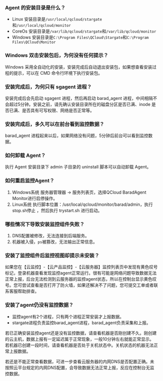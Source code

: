 ### Agent 的安装目录是什么？
- Linux 安装目录是`/usr/local/qcloud/stargate`和`/usr/local/qcloud/monitor`
- CoreOs 安装目录是`/var/lib/qcloud/stargate`和`/var/lib/qcloud/monitor`
- Windows 安装目录是`C:\Program Files\QCloud\Stargate`和`C:\Program Files\QCloud\Monitor`

### Windows 双击安装包后，为何没有任何提示？

Windows 采用全自动化的安装，安装完成后自动退出安装包，如果想查看安装过程的提示，可以在 CMD 命令行环境下执行安装包。

### 安装完成后，为何只有 sgagent 进程？
安装完成后会先启动 sgagent 进程，然后再启动 barad_agent 进程，中间相隔不会超过5分钟。安装之前，请先确认安装目录所在的磁盘分区是否已满、inode 是否已满、是否具有可写权限、网络是否正常等。

### 安装完成后，多久可以在前台看到监控数据？
barad_agent 进程起来以后，如果网络没有问题，5分钟后前台可以看到监控数据。

### 如何卸载 Agent？
执行 Agent 安装目录下 admin 子目录的 uninstall 脚本可以自动卸载 Agent。

### 如何重启监控Agent？ 

1. Windows系统
   服务器管理器 → 服务列表页，选择QCloud BaradAgent Monitor进行启停操作。
2. Linux系统
   执行脚本位置：/usr/local/qcloud/monitor/barad/admin，执行stop.sh停止 ，然后执行 trystart.sh 进行启动。 

### 哪些情况下导致安装监控组件失败？

 1. DNS配置被修改，无法连接到后端服务。
 2. 机器被入侵，`ps`被篡改，无法输出正常信息。
### 安装了监控组件后监控视图却提示未安装？

如果您在【云监控】-【云产品监控】-【云服务器】监控列表页中发现有黄色叹号标记，登录机器查看发现监控agent正常运行。很有可能是网络问题导致数据无法正常上报，后台无法检测到云服务器的监控agent状态，所以在控制台显示黄色叹号。您可尝试查看是否打开了防火墙，如果还解决不了问题，您可提交工单或者联系客服帮助排查。

### 安装了agent仍没有监控数据？

- 监控agent有2个进程，只有两个进程正常安装才上报数据。
- stargate进程负责监控barad_agent进程，barad_agent负责采集和上报。

若已正确安装监控agent还是没有监控数据，请查看机器是否刚创建不久。刚创建的云主机，数据上报有一定延迟属于正常现象，一般10分钟左右就能正常显示。若机器已创建一段时间，请查看机器是否处于关机状态中。关机状态的机器无法正常上报数据。

若还是不能正常查看数据，可进一步查看云服务器的内网DNS是否配置正确。未按照云平台规定的内网DNS配置，会导致数据无法正常上报，反应在控制台无监控数据。
